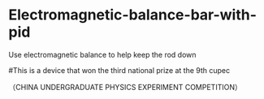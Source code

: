 # Electromagnetic-balance-bar-with-pid
Use electromagnetic balance to help keep the rod down

#This is a device that won the third national prize at the 9th cupec

（CHINA UNDERGRADUATE PHYSICS EXPERIMENT COMPETITION）
